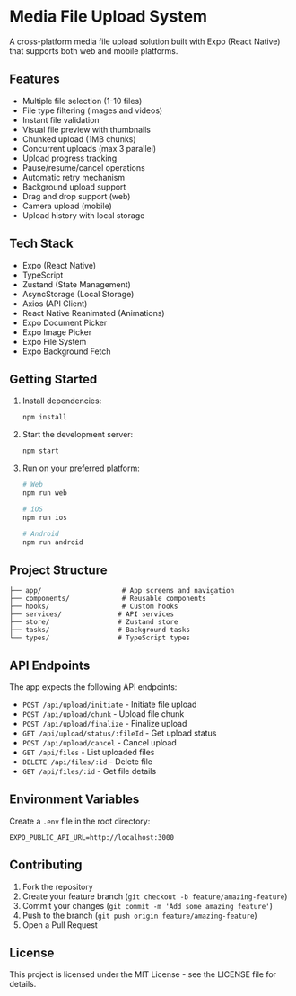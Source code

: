 # Media File Upload System

A cross-platform media file upload solution built with Expo (React Native) that supports both web and mobile platforms.

## Features

-   Multiple file selection (1-10 files)
-   File type filtering (images and videos)
-   Instant file validation
-   Visual file preview with thumbnails
-   Chunked upload (1MB chunks)
-   Concurrent uploads (max 3 parallel)
-   Upload progress tracking
-   Pause/resume/cancel operations
-   Automatic retry mechanism
-   Background upload support
-   Drag and drop support (web)
-   Camera upload (mobile)
-   Upload history with local storage

## Tech Stack

-   Expo (React Native)
-   TypeScript
-   Zustand (State Management)
-   AsyncStorage (Local Storage)
-   Axios (API Client)
-   React Native Reanimated (Animations)
-   Expo Document Picker
-   Expo Image Picker
-   Expo File System
-   Expo Background Fetch

## Getting Started

1. Install dependencies:

    ```bash
    npm install
    ```

2. Start the development server:

    ```bash
    npm start
    ```

3. Run on your preferred platform:

    ```bash
    # Web
    npm run web

    # iOS
    npm run ios

    # Android
    npm run android
    ```

## Project Structure

```
├── app/                    # App screens and navigation
├── components/             # Reusable components
├── hooks/                  # Custom hooks
├── services/              # API services
├── store/                 # Zustand store
├── tasks/                 # Background tasks
└── types/                 # TypeScript types
```

## API Endpoints

The app expects the following API endpoints:

-   `POST /api/upload/initiate` - Initiate file upload
-   `POST /api/upload/chunk` - Upload file chunk
-   `POST /api/upload/finalize` - Finalize upload
-   `GET /api/upload/status/:fileId` - Get upload status
-   `POST /api/upload/cancel` - Cancel upload
-   `GET /api/files` - List uploaded files
-   `DELETE /api/files/:id` - Delete file
-   `GET /api/files/:id` - Get file details

## Environment Variables

Create a `.env` file in the root directory:

```
EXPO_PUBLIC_API_URL=http://localhost:3000
```

## Contributing

1. Fork the repository
2. Create your feature branch (`git checkout -b feature/amazing-feature`)
3. Commit your changes (`git commit -m 'Add some amazing feature'`)
4. Push to the branch (`git push origin feature/amazing-feature`)
5. Open a Pull Request

## License

This project is licensed under the MIT License - see the LICENSE file for details.
